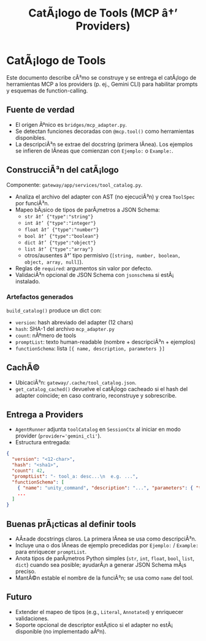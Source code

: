 ﻿---
title: CatÃ¡logo de Tools (MCP â†’ Providers)
---

# CatÃ¡logo de Tools

Este documento describe cÃ³mo se construye y se entrega el catÃ¡logo de herramientas MCP a los providers (p. ej., Gemini CLI) para habilitar prompts y esquemas de function-calling.

## Fuente de verdad

- El origen Ãºnico es `bridges/mcp_adapter.py`.
- Se detectan funciones decoradas con `@mcp.tool()` como herramientas disponibles.
- La descripciÃ³n se extrae del docstring (primera lÃ­nea). Los ejemplos se infieren de lÃ­neas que comienzan con `Ejemplo:` o `Example:`.

## ConstrucciÃ³n del catÃ¡logo

Componente: `gateway/app/services/tool_catalog.py`.

- Analiza el archivo del adapter con AST (no ejecuciÃ³n) y crea `ToolSpec` por funciÃ³n.
- Mapeo bÃ¡sico de tipos de parÃ¡metros a JSON Schema:
  - `str â†’ {"type":"string"}`
  - `int â†’ {"type":"integer"}`
  - `float â†’ {"type":"number"}`
  - `bool â†’ {"type":"boolean"}`
  - `dict â†’ {"type":"object"}`
  - `list â†’ {"type":"array"}`
  - otros/ausentes â†’ tipo permisivo (`[string, number, boolean, object, array, null]`).
- Reglas de `required`: argumentos sin valor por defecto.
- ValidaciÃ³n opcional de JSON Schema con `jsonschema` si estÃ¡ instalado.

### Artefactos generados

`build_catalog()` produce un dict con:

- `version`: hash abreviado del adapter (12 chars)
- `hash`: SHA-1 del archivo `mcp_adapter.py`
- `count`: nÃºmero de tools
- `promptList`: texto human-readable (nombre + descripciÃ³n + ejemplos)
- `functionSchema`: lista `[{ name, description, parameters }]`

## CachÃ©

- UbicaciÃ³n: `gateway/.cache/tool_catalog.json`.
- `get_catalog_cached()` devuelve el catÃ¡logo cacheado si el hash del adapter coincide; en caso contrario, reconstruye y sobrescribe.

## Entrega a Providers

- `AgentRunner` adjunta `toolCatalog` en `SessionCtx` al iniciar en modo provider (`provider='gemini_cli'`).
- Estructura entregada:

```json
{
  "version": "<12-char>",
  "hash": "<sha1>",
  "count": 42,
  "promptList": "- tool_a: desc...\n  e.g. ...",
  "functionSchema": [
    { "name": "unity_command", "description": "...", "parameters": { "type":"object", ... } },
    ...
  ]
}
```

## Buenas prÃ¡cticas al definir tools

- AÃ±ade docstrings claros. La primera lÃ­nea se usa como descripciÃ³n.
- Incluye una o dos lÃ­neas de ejemplo precedidas por `Ejemplo:` / `Example:` para enriquecer `promptList`.
- Anota tipos de parÃ¡metros Python simples (`str`, `int`, `float`, `bool`, `list`, `dict`) cuando sea posible; ayudarÃ¡n a generar JSON Schema mÃ¡s preciso.
- MantÃ©n estable el nombre de la funciÃ³n; se usa como `name` del tool.

## Futuro

- Extender el mapeo de tipos (e.g., `Literal`, `Annotated`) y enriquecer validaciones.
- Soporte opcional de descriptor estÃ¡tico si el adapter no estÃ¡ disponible (no implementado aÃºn).


